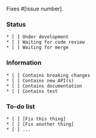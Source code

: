 Fixes #[issue number].

### Status
```
* [ ] Under development
* [ ] Waiting for code review
* [ ] Waiting for merge
```
### Information
```
* [ ] Contains breaking changes
* [ ] Contains new API(s)
* [ ] Contains documentation
* [ ] Contains test
```
### To-do list
```
* [ ] [Fix this thing]
* [ ] [Fix another thing]
* [ ] ...
```